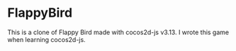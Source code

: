 # FlappyBird
This is a clone of Flappy Bird made with cocos2d-js v3.13. I wrote this game when learning cocos2d-js.
